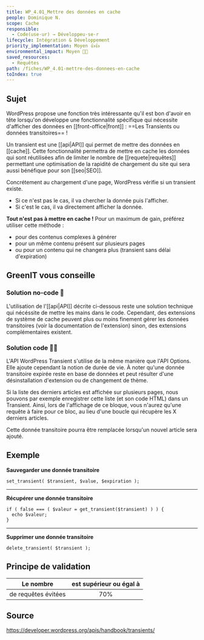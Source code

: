 ```yaml
---
title: WP_4.01_Mettre des données en cache
people: Dominique N.
scope: Cache
responsible:
  - Code(use·ur) → Développeu·se·r
lifecycle: Intégration & Développement
priority_implementation: Moyen 👍👍
environmental_impact: Moyen 🌱🌱
saved_resources:
  - Requêtes
path: /fiches/WP_4.01-mettre-des-donnees-en-cache
toIndex: true
---
```


## Sujet

WordPress propose une fonction très intéressante qu'il est bon d'avoir en tête lorsqu'on développe une fonctionnalité spécifique qui nécessite d'afficher des données en [[front-office|front]] : ==Les Transients ou données transitoires== !

Un transient est une [[api|API]] qui permet de mettre des données en [[cache]].
Cette fonctionnalité permettra de mettre en cache les données qui sont réutilisées afin de limiter le nombre de [[requete|requêtes]] permettant une optimisation de la rapidité de chargement du site qui sera aussi bénéfique pour son [[seo|SEO]].

Concrétement au chargement d'une page, WordPress vérifie si un transient existe.

- Si ce n'est pas le cas, il va chercher la donnée puis l'afficher.
- Si c'est le cas, il va directement afficher la donnée.

**Tout n'est pas à mettre en cache !**
Pour un maximum de gain, préférez utiliser cette méthode :

- pour des contenus complexes à générer
- pour un même contenu présent sur plusieurs pages
- ou pour un contenu qui ne changera plus (transient sans délai d'expiration)

## GreenIT vous conseille

### Solution no-code 🌱

L'utilisation de l'[[api|API]] décrite ci-dessous reste une solution technique qui nécéssite de mettre les mains dans le code. Cependant, des extensions de système de cache peuvent plus ou moins finement gérer les données transitoires (voir la documentation de l'extension) sinon, des extensions complémentaires existent.

### Solution code 🌱🌱

L'API WordPress Transient s'utilise de la même manière que l'API Options. Elle ajoute cependant la notion de durée de vie. À noter qu'une donnée transitoire expirée reste en base de données et peut résulter d'une désinstallation d'extension ou de changement de thème.

Si la liste des derniers articles est affichée sur plusieurs pages, nous pouvons par exemple enregistrer cette liste (et son code HTML) dans un Transient. Ainsi, lors de l'affichage de ce bloque, vous n'aurez qu'une requête à faire pour ce bloc, au lieu d'une boucle qui récupère les X derniers articles.

Cette donnée transitoire pourra être remplacée lorsqu'un nouvel article sera ajouté.

## Exemple

**Sauvegarder une donnée transitoire**

`set_transient( $transient, $value, $expiration );`

---

**Récupérer une donnée transitoire**

```
if ( false === ( $valeur = get_transient($transient) ) ) {
  echo $valeur;
}
```

---

**Supprimer une donnée transitoire**

`delete_transient( $transient );`

## Principe de validation

| Le nombre           | est supérieur ou égal à |
| ------------------- | :---------------------: |
| de requêtes évitées |           70%           |

## Source

<https://developer.wordpress.org/apis/handbook/transients/>
